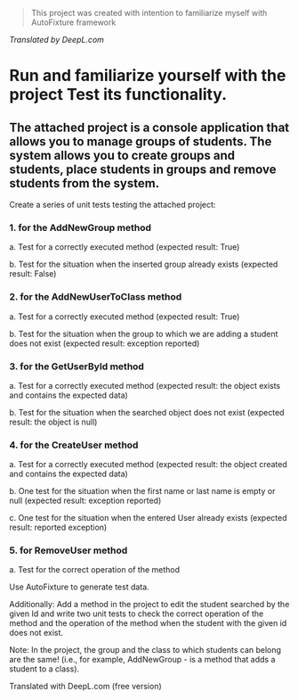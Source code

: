 >  This project was created with intention to familiarize myself with AutoFixture framework

*Translated by DeepL.com*
# Run and familiarize yourself with the project Test its functionality.

## The attached project is a console application that allows you to manage groups of students. The system allows you to create groups and students, place students in groups and remove students from the system.

Create a series of unit tests testing the attached project:

### 1. for the AddNewGroup method

a. Test for a correctly executed method (expected result: True)

b. Test for the situation when the inserted group already exists (expected result: False)

### 2. for the AddNewUserToClass method

a. Test for a correctly executed method (expected result: True)

b. Test for the situation when the group to which we are adding a student does not exist (expected result: exception reported)

### 3. for the GetUserById method

a. Test for a correctly executed method (expected result: the object exists and contains the expected data)

b. Test for the situation when the searched object does not exist (expected result: the object is null)

### 4. for the CreateUser method

a. Test for a correctly executed method (expected result: the object created and contains the expected data)

b. One test for the situation when the first name or last name is empty or null (expected result: exception reported)

c. One test for the situation when the entered User already exists (expected result: reported exception)

### 5. for RemoveUser method

a. Test for the correct operation of the method

Use AutoFixture to generate test data.

Additionally: Add a method in the project to edit the student searched by the given Id and write two unit tests to check the correct operation of the method and the operation of the method when the student with the given id does not exist.

Note: In the project, the group and the class to which students can belong are the same! (i.e., for example, AddNewGroup - is a method that adds a student to a class).

Translated with DeepL.com (free version)
